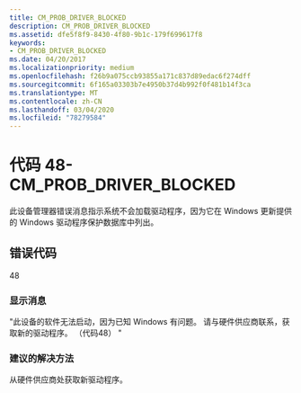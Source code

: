 ```yaml
---
title: CM_PROB_DRIVER_BLOCKED
description: CM_PROB_DRIVER_BLOCKED
ms.assetid: dfe5f8f9-8430-4f80-9b1c-179f699617f8
keywords:
- CM_PROB_DRIVER_BLOCKED
ms.date: 04/20/2017
ms.localizationpriority: medium
ms.openlocfilehash: f26b9a075ccb93855a171c837d89edac6f274dff
ms.sourcegitcommit: 6f165a03303b7e4950b37d4b992f0f481b14f3ca
ms.translationtype: MT
ms.contentlocale: zh-CN
ms.lasthandoff: 03/04/2020
ms.locfileid: "78279584"
---
```

# <a name="code-48---cm_prob_driver_blocked"></a>代码 48-CM_PROB_DRIVER_BLOCKED

此设备管理器错误消息指示系统不会加载驱动程序，因为它在 Windows 更新提供的 Windows 驱动程序保护数据库中列出。

## <a name="error-code"></a>错误代码

48

### <a name="display-message"></a>显示消息

"此设备的软件无法启动，因为已知 Windows 有问题。 请与硬件供应商联系，获取新的驱动程序。 （代码48） "

### <a name="recommended-resolution"></a>建议的解决方法

从硬件供应商处获取新驱动程序。
